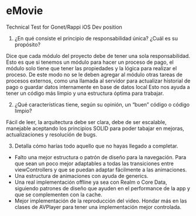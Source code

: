 # eMovie
Technical Test for Gonet/Rappi iOS Dev position

1. ¿En qué consiste el principio de responsabilidad única? ¿Cuál es su propósito?

Dice que cada módulo del proyecto debe de tener una sola responsabilidad. Esto es que si tenemos un módulo para hacer un proceso de pago,
el módulo solo tiene que tener las propiedades y la lógica para realizar el proceso. 
De este modo no se le deben agregar al módulo otras tareas de procesos externos, como una llamada al servidor para actualizar historial de pago
o guardar datos internamente en base de datos local
Esto nos ayuda a tener un código más limpio y una estructura óptima para trabajar.




2. ¿Qué características tiene, según su opinión, un “buen” código o código limpio?

Fácil de leer, la arquitectura debe ser clara, debe de ser escalable, manejable aceptando los principios SOLID para poder tabajar en mejoras,
actualizaciones y resolución de bugs.



3. Detalla cómo harías todo aquello que no hayas llegado a completar.

* Falto una mejor estructura o patrón de diseño para la navegación. Para que sean un poco mejor adaptables a todas las transiciones entre viewControllers
y que se puedan adaptar fácilmente a las animaciones.
* Una estructura de animaciones con ayuda de generics.
* Una real implementación offline ya sea con Realm o Core Data, siguiendo patrones de diseño que ayuden en el performance de la app y que se
complementen con la cache.
* Mejor implementación de la reproducción del video. Hondar más en las clases de AVPlayer para tener una implementación mejor controlada.
